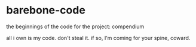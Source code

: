 # barebone-code
the beginnings of the code for the project: compendium

all i own is my code. don't steal it. if so, I'm coming for your spine, coward.
